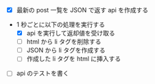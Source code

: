 - [x] 最新の post 一覧を JSON で返す api を作成する
- 1 秒ごとに以下の処理を実行する
  - [x] api を実行して返却値を受け取る
  - [ ] html から li タグを削除する
  - [ ] JSON から li タグを作成する
  - [ ] 作成した li タグを html に挿入する
- [ ] api のテストを書く
